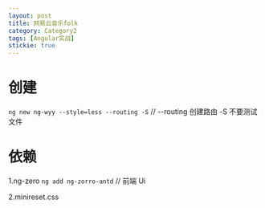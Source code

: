 ```yaml
---
layout: post
title: 网易云音乐folk
category: Category2
tags: [Angular实战]
stickie: true
---
```


# 创建

`ng new ng-wyy --style=less --routing -S` // --routing 创建路由 -S 不要测试文件

# 依赖

1.ng-zero
`ng add ng-zorro-antd` // 前端 Ui

2.minireset.css
